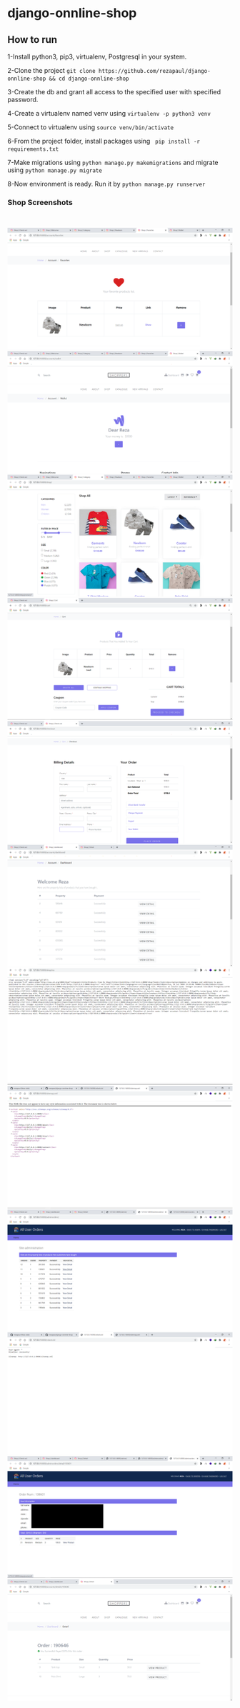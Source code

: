 # django-onnline-shop


## How to run

1-Install python3, pip3, virtualenv, Postgresql in your system.

2-Clone the project ``` git clone https://github.com/rezapaul/django-onnline-shop && cd django-onnline-shop ```

3-Create the db and grant all access to the specified user with specified password.

4-Create a virtualenv named venv using ``` virtualenv -p python3 venv ```

5-Connect to virtualenv using ```source venv/bin/activate```

6-From the project folder, install packages using ``` pip install -r requirements.txt```

7-Make migrations using ``` python manage.py makemigrations ``` and migrate using ```python manage.py migrate```

8-Now environment is ready. Run it by ```python manage.py runserver```


### Shop Screenshots

<br />

![alt text](https://github.com/rezapaul/django-onnline-shop/blob/master/screenshots/Screenshot%20(20).png?raw=true)
<br />
![alt text](https://github.com/rezapaul/django-onnline-shop/blob/master/screenshots/Screenshot%20(21).png?raw=true)
<br />
![alt text](https://github.com/rezapaul/django-onnline-shop/blob/master/screenshots/Screenshot%20(22).png?raw=true)
<br />
![alt text](https://github.com/rezapaul/django-onnline-shop/blob/master/screenshots/Screenshot%20(23).png?raw=true)
<br />
![alt text](https://github.com/rezapaul/django-onnline-shop/blob/master/screenshots/Screenshot%20(24).png?raw=true)
<br />
![alt text](https://github.com/rezapaul/django-onnline-shop/blob/master/screenshots/Screenshot%20(25).png?raw=true)
<br />
![alt text](https://github.com/rezapaul/django-onnline-shop/blob/master/screenshots/Screenshot%20(31).png?raw=true)
<br />
![alt text](https://github.com/rezapaul/django-onnline-shop/blob/master/screenshots/Screenshot%20(30).png?raw=true)
<br />
![alt text](https://github.com/rezapaul/django-onnline-shop/blob/master/screenshots/Screenshot%20(27).png?raw=true)
<br />
![alt text](https://github.com/rezapaul/django-onnline-shop/blob/master/screenshots/Screenshot%20(29).png?raw=true)
<br />
![alt text](https://github.com/rezapaul/django-onnline-shop/blob/master/screenshots/Screenshot%20(28).png?raw=true)
<br />
![alt text](https://github.com/rezapaul/django-onnline-shop/blob/master/screenshots/Screenshot%20(26).png?raw=true)
